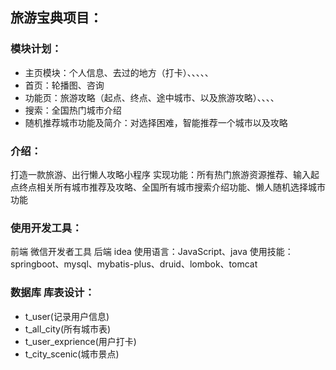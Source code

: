 ## 旅游宝典项目：

### 模块计划：
* 主页模块：个人信息、去过的地方（打卡）、、、、、
* 首页：轮播图、咨询
* 功能页：旅游攻略（起点、终点、途中城市、以及旅游攻略）、、、、
* 搜索：全国热门城市介绍
* 随机推荐城市功能及简介：对选择困难，智能推荐一个城市以及攻略

### 介绍：
打造一款旅游、出行懒人攻略小程序
实现功能：所有热门旅游资源推荐、输入起点终点相关所有城市推荐及攻略、全国所有城市搜索介绍功能、懒人随机选择城市功能


### 使用开发工具：
前端 微信开发者工具
后端 idea
使用语言：JavaScript、java
使用技能：springboot、mysql、mybatis-plus、druid、lombok、tomcat

### 数据库 库表设计：
* t_user(记录用户信息)
* t_all_city(所有城市表)
* t_user_exprience(用户打卡)
* t_city_scenic(城市景点)

